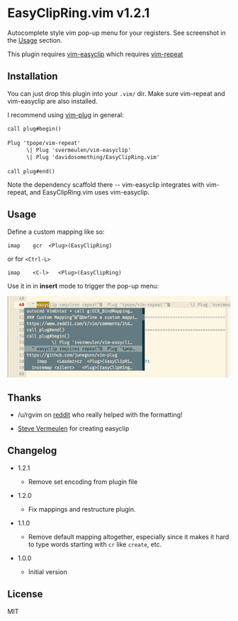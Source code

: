 # EasyClipRing.vim v1.2.1

Autocomplete style vim pop-up menu for your registers. See screenshot in
the [Usage](#usage) section.

This plugin requires [vim-easyclip](https://github.com/svermeulen/vim-easyclip)
which requires [vim-repeat](https://github.com/tpope/vim-repeat)

## Installation

You can just drop this plugin into your `.vim/` dir. Make sure vim-repeat and
vim-easyclip are also installed.

I recommend using [vim-plug](https://github.com/junegunn/vim-plug) in general:

    call plug#begin()

    Plug 'tpope/vim-repeat'
          \| Plug 'svermeulen/vim-easyclip'
          \| Plug 'davidosomething/EasyClipRing.vim'

    call plug#end()

Note the dependency scaffold there -- vim-easyclip integrates with vim-repeat,
and EasyClipRing.vim uses vim-easyclip.

## Usage

Define a custom mapping like so:

    imap    gcr  <Plug>(EasyClipRing)

or for `<Ctrl-L>`

    imap    <C-l>   <Plug>(EasyClipRing)

Use it in in __insert__ mode to trigger the pop-up menu:

![Screenshot of output](screenshot.png)

## Thanks

- /u/rgvim on [reddit](https://www.reddit.com/r/vim/comments/3td6l6/can_someone_help_with_this_easyclip_yanks_in_a/)
who really helped with the formatting!

- [Steve Vermeulen](https://github.com/svermeulen/) for creating easyclip

## Changelog

- 1.2.1
    - Remove set encoding from plugin file

- 1.2.0
    - Fix mappings and restructure plugin.

- 1.1.0
    - Remove default mapping altogether, especially since it makes it hard to
    type words starting with `cr` like `create`, etc.

- 1.0.0
    - Initial version

## License

MIT



